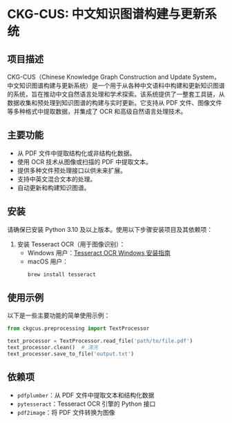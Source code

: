 # CKG-CUS: 中文知识图谱构建与更新系统

## 项目描述

CKG-CUS（Chinese Knowledge Graph Construction and Update System，中文知识图谱构建与更新系统）是一个用于从各种中文语料中构建和更新知识图谱的系统，旨在推动中文自然语言处理和学术探索。该系统提供了一整套工具链，从数据收集和预处理到知识图谱的构建与实时更新。它支持从 PDF 文件、图像文件等多种格式中提取数据，并集成了 OCR 和高级自然语言处理技术。

## 主要功能

- 从 PDF 文件中提取结构化或非结构化数据。
- 使用 OCR 技术从图像或扫描的 PDF 中提取文本。
- 提供多种文件预处理接口以供未来扩展。
- 支持中英文混合文本的处理。
- 自动更新和构建知识图谱。

## 安装

请确保已安装 Python 3.10 及以上版本。使用以下步骤安装项目及其依赖项：

1. 安装 Tesseract OCR（用于图像识别）：
    - Windows 用户：[Tesseract OCR Windows 安装指南](https://github.com/UB-Mannheim/tesseract/wiki)
    - macOS 用户：
        ```bash
        brew install tesseract
        ```

## 使用示例

以下是一些主要功能的简单使用示例：


```python
from ckgcus.preprocessing import TextProcessor

text_processor = TextProcessor.read_file('path/to/file.pdf')
text_processor.clean()  # 清洗
text_processor.save_to_file('output.txt')
```



## 依赖项

- `pdfplumber`：从 PDF 文件中提取文本和结构化数据
- `pytesseract`：Tesseract OCR 引擎的 Python 接口
- `pdf2image`：将 PDF 文件转换为图像
